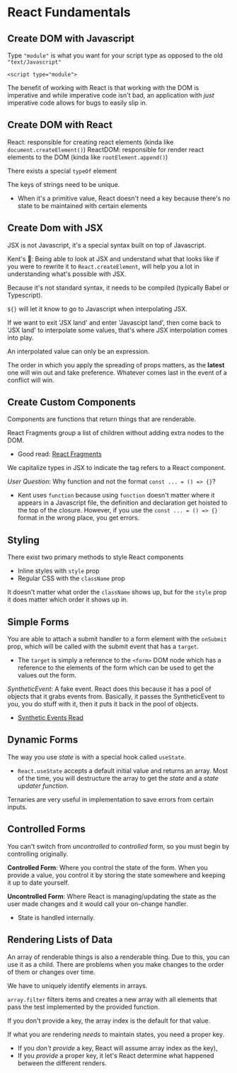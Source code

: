 # React Fundamentals

## Create DOM with Javascript

Type `"module"` is what you want for your script type as opposed to the old `"text/Javascript"`

```
<script type="module">
```

The benefit of working with React is that working with the DOM is imperative and while imperative code isn't bad, an application with _just_ imperative code allows for bugs to easily slip in.

## Create DOM with React

React: responsible for creating react elements (kinda like `document.createElement()`)
ReactDOM: responsible for render react elements to the DOM (kinda like `rootElement.append()`)

There exists a special `typeOf` element

The keys of strings need to be unique.
  - When it's a primitive value, React doesn't need a key because there's no state to be maintained with certain elements

## Create Dom with JSX

JSX is not Javascript, it's a special syntax built on top of Javascript.

Kent's :key:: Being able to look at JSX and understand what that looks like if you were to rewrite it to `React.createElement`, will help you a lot in understanding what's possible with JSX.

Because it's not standard syntax, it needs to be compiled (typically Babel or Typescript).

`${}` will let it know to go to Javascript when interpolating JSX.

If we want to exit 'JSX land' and enter 'Javascipt land', then come back to 'JSX land' to interpolate some values, that's where JSX interpolation comes into play.

An interpolated value can only be an expression.

The order in which you apply the spreading of props matters, as the **latest** one will win out and take preference. Whatever comes last in the event of a conflict will win.

## Create Custom Components

Components are functions that return things that are renderable.

React Fragments group a list of children without adding extra nodes to the DOM.
- Good read: [React Fragments](https://reactjs.org/docs/fragments.html)

We capitalize types in JSX to indicate the tag refers to a React component.

_User Question_: Why function and not the format `const ... = () => {}`?
- Kent  uses `function` because using `function` doesn't matter where it appears in a Javascript file, the definition and declaration get hoisted to the top of the closure. However, if you use the `const ... = () => {}` format in the wrong place, you get errors.

## Styling

There exist two primary methods to style React components
- Inline styles with `style` prop
- Regular CSS with the `className` prop

It doesn't matter what order the `className` shows up, but for the `style` prop it does matter which order it shows up in.

## Simple Forms

You are able to attach a submit handler to a form element with the `onSubmit` prop, which will be called with the submit event that has a `target`.
- The `target` is simply a reference to the `<form>` DOM node which has a reference to the elements of the form which can be used to get the values out the form.

_SyntheticEvent_: A fake event. React does this because it has a pool of objects that it grabs events from. Basically, it passes the SyntheticEvent to you, you do stuff with it, then it puts it back in the pool of objects.
- [Synthetic Events Read](https://reactjs.org/docs/events.html)

## Dynamic Forms

The way you use _state_ is with a special hook called `useState`.
- `React.useState` accepts a default initial value and returns an array. Most of the time, you will destructure the array to get the _state_ and a _state updater function_.

Ternaries are very useful in implementation to save errors from certain inputs.

## Controlled Forms

You can't switch from _uncontrolled_ to _controlled_ form, so you must begin by controlling originally.

**Controlled Form**: Where you control the state of the form. When you provide a value, you control it by storing the state somewhere and keeping it up to date yourself.

**Uncontrolled Form**: Where React is managing/updating the state as the user made changes and it would call your on-change handler.
- State is handled internally.


## Rendering Lists of Data

An array of renderable things is also a renderable thing. Due to this, you can use it as a child. There are problems when you make changes to the order of them or changes over time.

We have to uniquely identify elements in arrays.

`array.filter` filters items and creates a new array with all elements that pass the test implemented by the provided function.

If you don't provide a key, the array index is the default for that value.

If what you are rendering _needs_ to maintain states, you need a proper key.
- If you _don't provide_ a key, React will assume array index as the key),
- If you _provide_ a proper key, it let's React determine what happened between the different renders.
